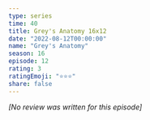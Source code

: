 ```yaml
---
type: series
time: 40
title: Grey's Anatomy 16x12
date: "2022-08-12T00:00:00"
name: "Grey's Anatomy"
season: 16
episode: 12
rating: 3
ratingEmoji: "⭐️⭐️⭐️"
share: false
---
```


*[No review was written for this episode]*